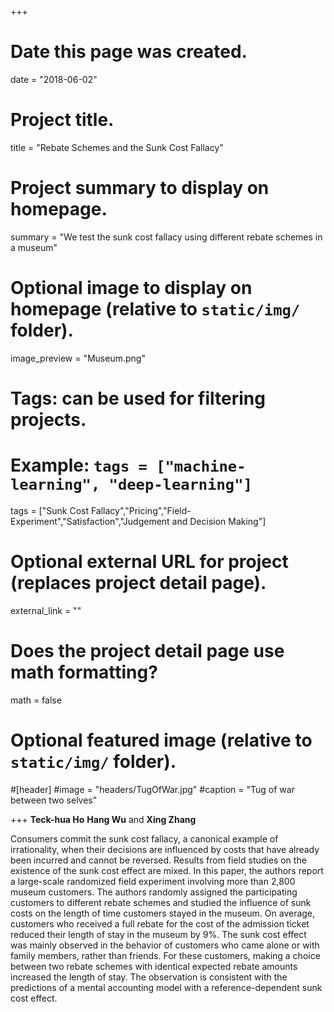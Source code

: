 +++
# Date this page was created.
date = "2018-06-02"

# Project title.
title = "Rebate Schemes and the Sunk Cost Fallacy"

# Project summary to display on homepage.
summary = "We test the sunk cost fallacy using different rebate schemes in a museum"

# Optional image to display on homepage (relative to `static/img/` folder).
image_preview = "Museum.png"

# Tags: can be used for filtering projects.
# Example: `tags = ["machine-learning", "deep-learning"]`
tags = ["Sunk Cost Fallacy","Pricing","Field-Experiment","Satisfaction","Judgement and Decision Making"]

# Optional external URL for project (replaces project detail page).
external_link = ""

# Does the project detail page use math formatting?
math = false

# Optional featured image (relative to `static/img/` folder).
#[header]
#image = "headers/TugOfWar.jpg"
#caption = "Tug of war between two selves"

+++
**Teck-hua Ho** **Hang Wu** and **Xing Zhang**

Consumers commit the sunk cost fallacy, a canonical example of irrationality, when their decisions are influenced by costs that have already been incurred and cannot be reversed. Results from field studies on the existence of the sunk cost effect are mixed. In this paper, the authors report a large-scale randomized field experiment involving more than 2,800 museum customers. The authors randomly assigned the participating customers to different rebate schemes and studied the influence of sunk costs on the length of time customers stayed in the museum. On average, customers who received a full rebate for the cost of the admission ticket reduced their length of stay in the museum by 9%. The sunk cost effect was mainly observed in the behavior of customers who came alone or with family members, rather than friends. For these customers, making a choice between two rebate schemes with identical expected rebate amounts increased the length of stay. The observation is consistent with the predictions of a mental accounting model with a reference-dependent sunk cost effect.